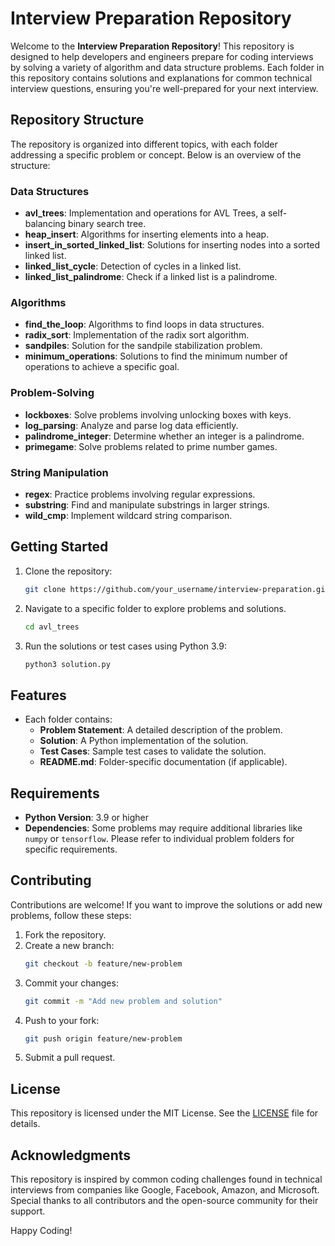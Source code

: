 # Interview Preparation Repository

Welcome to the **Interview Preparation Repository**! This repository is designed to help developers and engineers prepare for coding interviews by solving a variety of algorithm and data structure problems. Each folder in this repository contains solutions and explanations for common technical interview questions, ensuring you're well-prepared for your next interview.

## Repository Structure
The repository is organized into different topics, with each folder addressing a specific problem or concept. Below is an overview of the structure:

### Data Structures
- **avl_trees**: Implementation and operations for AVL Trees, a self-balancing binary search tree.
- **heap_insert**: Algorithms for inserting elements into a heap.
- **insert_in_sorted_linked_list**: Solutions for inserting nodes into a sorted linked list.
- **linked_list_cycle**: Detection of cycles in a linked list.
- **linked_list_palindrome**: Check if a linked list is a palindrome.

### Algorithms
- **find_the_loop**: Algorithms to find loops in data structures.
- **radix_sort**: Implementation of the radix sort algorithm.
- **sandpiles**: Solution for the sandpile stabilization problem.
- **minimum_operations**: Solutions to find the minimum number of operations to achieve a specific goal.

### Problem-Solving
- **lockboxes**: Solve problems involving unlocking boxes with keys.
- **log_parsing**: Analyze and parse log data efficiently.
- **palindrome_integer**: Determine whether an integer is a palindrome.
- **primegame**: Solve problems related to prime number games.

### String Manipulation
- **regex**: Practice problems involving regular expressions.
- **substring**: Find and manipulate substrings in larger strings.
- **wild_cmp**: Implement wildcard string comparison.

## Getting Started
1. Clone the repository:
   ```bash
   git clone https://github.com/your_username/interview-preparation.git
   ```

2. Navigate to a specific folder to explore problems and solutions.
   ```bash
   cd avl_trees
   ```

3. Run the solutions or test cases using Python 3.9:
   ```bash
   python3 solution.py
   ```

## Features
- Each folder contains:
  - **Problem Statement**: A detailed description of the problem.
  - **Solution**: A Python implementation of the solution.
  - **Test Cases**: Sample test cases to validate the solution.
  - **README.md**: Folder-specific documentation (if applicable).

## Requirements
- **Python Version**: 3.9 or higher
- **Dependencies**: Some problems may require additional libraries like `numpy` or `tensorflow`. Please refer to individual problem folders for specific requirements.

## Contributing
Contributions are welcome! If you want to improve the solutions or add new problems, follow these steps:
1. Fork the repository.
2. Create a new branch:
   ```bash
   git checkout -b feature/new-problem
   ```
3. Commit your changes:
   ```bash
   git commit -m "Add new problem and solution"
   ```
4. Push to your fork:
   ```bash
   git push origin feature/new-problem
   ```
5. Submit a pull request.

## License
This repository is licensed under the MIT License. See the [LICENSE](LICENSE) file for details.

## Acknowledgments
This repository is inspired by common coding challenges found in technical interviews from companies like Google, Facebook, Amazon, and Microsoft. Special thanks to all contributors and the open-source community for their support.

Happy Coding!

